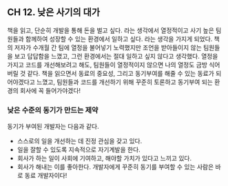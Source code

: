 ## CH 12. 낮은 사기의 대가
책을 읽고, 단순히 개발을 통해 돈을 벌고 싶다. 라는 생각에서 열정적이고 사기 높은 팀원들과 함께하여 성장할 수 있는 환경에서 일하고 싶다. 라는 생각을 가지게 되었다. 책의 저자가 수개월 간 팀에 열정을 불어넣기 노력했지만 조언을 받아들이지 않는 팀원들을 보고 답답함을 느꼈고, 그런 환경에서는 절대 일하고 싶지 않다고 생각했다. 열정을 가지고 코드를 개선해보려고 해도, 팀원들이 열정적이지 않으면 나의 열정도 금방 식어버릴 것 같다. 책을 읽으면서 동료의 중요성, 그리고 동기부여를 해줄 수 있는 동료가 되어야겠다고 느꼈고, 팀원들과 코드를 개선하기 위해 꾸준히 토론하고 동기부여 되는 환경의 회사에 꼭 들어가야겠다! 
### 낮은 수준의 동기가 만드는 제약
동기가 부여된 개발자는 다음과 같다.
- 스스로의 일을 개선하는 데 진정 관심을 갖고 있다.
- 일을 잘할 수 있도록 지속적으로 자기계발을 한다.
- 회사가 하는 일이 사회에 기여하고, 해야할 가치가 있다고 느끼고 있다.
- 회사가 해내는 이를 좋아한다.
개발자에게 꾸준히 동기를 부여할 수 있는 사람은 바로 동료 개발자이다!